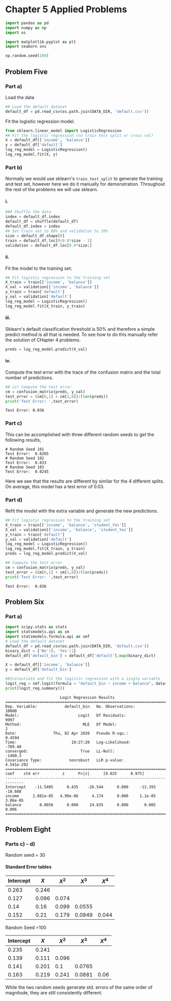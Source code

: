 # Chapter 5 Applied Problems
```python
import pandas as pd
import numpy as np
import os

import matplotlib.pyplot as plt
import seaborn sns

np.random.seed(100)
```
## Problem Five
### Part a)
Load the data
```python
## Load the default dataset
default_df = pd.read_csv(os.path.join(DATA_DIR, 'default.csv'))
```
Fit the logisitic regression model.
```python
from sklearn.linear_model import LogisticRegression
## Fit the logistic regression (no train test split or cross val)
X = default_df[['income', 'balance']]
y = default_df['default']
log_reg_model = LogisticRegression()
log_reg_model.fit(X, y)
```
### Part b)
Normally we would use sklearn's `train_test_split` to generate the training and test set, however here we do it manually for demonstration. Throughout the rest of the problems we will use sklearn.
#### i.
```python
### Shuffle the data
index = default_df.index
default_df = shuffle(default_df)
default_df.index = index
## Set train set to 80% and validation to 20%
size = default_df.shape[0]
train = default_df.loc[0:0.8*size - 1]
validation = default_df.loc[0.8*size:]
```
#### ii.
Fit the model to the training set:
```python
## Fit logistic regression to the training set
X_train = train[['income', 'balance']]
X_val = validation[['income', 'balance']]
y_train = train['default']
y_val = validation['default']
log_reg_model = LogisticRegression()
log_reg_model.fit(X_train, y_train)
```
#### iii.
Sklearn's default classification threshold is 50% and therefore a simple predict method is all that is needed. To see how to do this manually refer the solution of CHapter 4 problems.
```python
preds = log_reg_model.predict(X_val)
```
#### iv.
Compute the test error with the trace of the confusion matrix and the total number of predictions.
```python
## iv) Compute the test error
cm = confusion_matrix(preds, y_val)
test_error = (cm[0,1] + cm[1,0])/(len(preds))
print('Test Error: ',test_error)
```
```
Test Error: 0.036
```
### Part c)
This can be accomplished with three different random seeds to get the following results,
```
# Random Seed 101
Test Error:  0.0265
# Random Seed 102
Test Error:  0.033
# Random Seed 103
Test Error:  0.0245
```
Here we see that the results are different by similar for the 4 different splits. On average, this model has a test error of 0.03.

### Part d)
Refit the model with the extra variable and generate the new predictions.
```python
## Fit logistic regression to the training set
X_train = train[['income', 'balance', 'student_Yes']]
X_val = validation[['income', 'balance', 'student_Yes']]
y_train = train['default']
y_val = validation['default']
log_reg_model = LogisticRegression()
log_reg_model.fit(X_train, y_train)
preds = log_reg_model.predict(X_val)

## Compute the test error
cm = confusion_matrix(preds, y_val)
test_error = (cm[0,1] + cm[1,0])/(len(preds))
print('Test Error: ',test_error)
```
```
Test Error:  0.036
```

## Problem Six
### Part a)
```python
import scipy.stats as stats
import statsmodels.api as sm
import statsmodels.formula.api as smf
# Load the default dataset
default_df = pd.read_csv(os.path.join(DATA_DIR, 'default.csv'))
binary_dict = {'No':0, 'Yes':1}
default_df['default_bin'] = default_df['default'].map(binary_dict)

X = default_df[['income', 'balance']]
y = default_df['default_bin']

##Instantiate and fit the logistic regression with a single variable
logit_reg = smf.logit(formula = "default_bin ~ income + balance", data= default_df).fit()
print(logit_reg.summary())
```

```
                        Logit Regression Results
==============================================================================
Dep. Variable:            default_bin   No. Observations:                10000
Model:                          Logit   Df Residuals:                     9997
Method:                           MLE   Df Model:                            2
Date:                Thu, 02 Apr 2020   Pseudo R-squ.:                  0.4594
Time:                        10:27:20   Log-Likelihood:                -789.48
converged:                       True   LL-Null:                       -1460.3
Covariance Type:            nonrobust   LLR p-value:                4.541e-292
==============================================================================
coef    std err          z      P>|z|      [0.025      0.975]
------------------------------------------------------------------------------
Intercept    -11.5405      0.435    -26.544      0.000     -12.393     -10.688
income      2.081e-05   4.99e-06      4.174      0.000     1.1e-05    3.06e-05
balance        0.0056      0.000     24.835      0.000       0.005       0.006
==============================================================================
```



## Problem Eight
### Parts c) - d)
Random seed = 30
#### Standard Error tables

|Intercept |$X$         |$X^2$       |$X^3$       |$X^4$       |
|----------|----------|----------|----------|----------|
|0.263     |0.246     |          |          |          |
|0.127     |0.096     |0.074     |          |          |
|0.14      |0.16      |0.099     |0.0555    |          |
|0.152     |0.21      |0.179     |0.0949    |0.044     |

Random Seed =100

|Intercept |$X$         |$X^2$       |$X^3$       |$X^4$       |
|----------|----------|----------|----------|----------|
|0.235     |0.241     |          |          |          |
|0.139     |0.111     |0.096     |          |          |
|0.141     |0.201     |0.1       |0.0765    |          |
|0.163     |0.219     |0.241     |0.0881    |0.06      |

While the two random seeds generate std. errors of the same order of magnitude, they are still consistently different.
